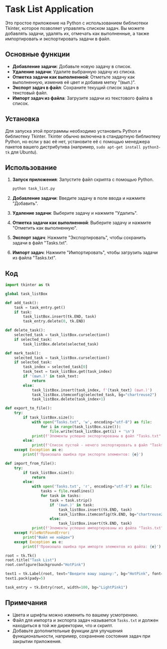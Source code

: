 # Task List Application

Это простое приложение на Python с использованием библиотеки Tkinter, которое позволяет управлять списком задач. Вы можете добавлять задачи, удалять их, отмечать как выполненные, а также импортировать и экспортировать задачи в файл.

## Основные функции

- **Добавление задачи**: Добавьте новую задачу в список.
- **Удаление задачи**: Удалите выбранную задачу из списка.
- **Отметка задачи как выполненной**: Отметьте задачу как выполненную, изменив её цвет и добавив метку "(вып.)".
- **Экспорт задач в файл**: Сохраните текущий список задач в текстовый файл.
- **Импорт задач из файла**: Загрузите задачи из текстового файла в список.

## Установка

Для запуска этой программы необходимо установить Python и библиотеку Tkinter. Tkinter обычно включена в стандартную библиотеку Python, но если у вас её нет, установите её с помощью менеджера пакетов вашего дистрибутива (например, `sudo apt-get install python3-tk` для Ubuntu).

## Использование

1. **Запуск приложения**: Запустите файл скрипта с помощью Python.

   ```bash
   python task_list.py
   ```

2. **Добавление задачи**: Введите задачу в поле ввода и нажмите "Добавить".

3. **Удаление задачи**: Выберите задачу и нажмите "Удалить".

4. **Отметка задачи как выполненной**: Выберите задачу и нажмите "Отметить как выполненную".

5. **Экспорт задач**: Нажмите "Экспортировать", чтобы сохранить задачи в файл "Tasks.txt".

6. **Импорт задач**: Нажмите "Импортировать", чтобы загрузить задачи из файла "Tasks.txt".

## Код

```python
import tkinter as tk

global task_listBox

def add_task():
    task = task_entry.get()
    if task:
        task_listBox.insert(tk.END, task)
        task_entry.delete(0, tk.END)

def delete_task():
    selected_task = task_listBox.curselection()
    if selected_task:
        task_listBox.delete(selected_task)

def mark_task():
    selected_task = task_listBox.curselection()
    if selected_task:
        task_index = selected_task[0]
        task_text = task_listBox.get(task_index)
        if '(вып.)' in task_text:
            return
        else:
            task_listBox.insert(task_index, f'{task_text} (вып.)')
            task_listBox.itemconfig(selected_task, bg="chartreuse2")
            task_listBox.delete(task_index+1)

def export_to_file():
    try:
        if task_listBox.size():
            with open("Tasks.txt", 'w', encoding="utf-8") as file:
                for i in range(task_listBox.size()):
                    file.write(task_listBox.get(i) + '\n')
            print(f'Элементы успешно экспортированы в файл "Tasks.txt"')
        else:
            print(f'Список пустой - нечего экспортировать в файл "Tasks.txt"')
    except Exception as e:
        print(f'Произошла ошибка при экспорте элементов: {e}')

def import_from_file():
    try:
        if task_listBox.size():
            return
        else:
            with open('Tasks.txt', 'r', encoding="utf-8") as file:
                tasks = file.readlines()
                for task in tasks:
                    task = task.strip()
                    if '(вып.)' in task:
                        task_listBox.insert(tk.END, task)
                        task_listBox.itemconfig(tk.END, bg="chartreuse2")
                    else:
                        task_listBox.insert(tk.END, task)
            print(f'Элементы успешно импортированы из файла "Tasks.txt"')
    except FileNotFoundError:
        print("Файл не найден")
    except Exception as e:
        print(f'Произошла ошибка при импорте элементов из файла: {e}')

root = tk.Tk()
root.title("Task List")
root.configure(background="HotPink")

text1 = tk.Label(root, text="Введите вашу задачу:", bg="HotPink", font=("Comic Sans MS", 11, "bold"))
text1.pack(pady=5)

task_entry = tk.Entry(root, width=100, bg="LightPink1")
```

## Примечания

- Цвета и шрифты можно изменить по вашему усмотрению.
- Файл для импорта и экспорта задач называется `Tasks.txt` и должен находиться в той же директории, что и скрипт.
- Добавьте дополнительные функции для улучшения функциональности, например, сохранение состояния задач при закрытии приложения.
